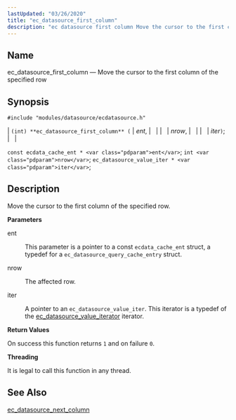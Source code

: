 ```yaml
---
lastUpdated: "03/26/2020"
title: "ec_datasource_first_column"
description: "ec datasource first column Move the cursor to the first column of the specified row int ec datasource first column ent nrow iter const ecdata cache ent ent int nrow ec datasource value iter iter Move the cursor to the first column of the specified row ent This parameter is..."
---
```


<a name="apis.ec_datasource_first_column"></a> 
## Name

ec_datasource_first_column — Move the cursor to the first column of the specified row

## Synopsis

`#include "modules/datasource/ecdatasource.h"`

| `(int) **ec_datasource_first_column** (` | <var class="pdparam">ent</var>, |   |
|   | <var class="pdparam">nrow</var>, |   |
|   | <var class="pdparam">iter</var>`)`; |   |

`const ecdata_cache_ent * <var class="pdparam">ent</var>`;
`int <var class="pdparam">nrow</var>`;
`ec_datasource_value_iter * <var class="pdparam">iter</var>`;<a name="idp49669424"></a> 
## Description

Move the cursor to the first column of the specified row.

**<a name="idp49670656"></a> Parameters**

<dl class="variablelist">

<dt>ent</dt>

<dd>

This parameter is a pointer to a const `ecdata_cache_ent` struct, a typedef for a `ec_datasource_query_cache_entry` struct.

</dd>

<dt>nrow</dt>

<dd>

The affected row.

</dd>

<dt>iter</dt>

<dd>

A pointer to an `ec_datasource_value_iter`. This iterator is a typedef of the [ec_datasource_value_iterator](/momentum/3/3-api/structs-ec-datasource-value-iterator) iterator.

</dd>

</dl>

**<a name="idp49679264"></a> Return Values**

On success this function returns `1` and on failure `0`.

**<a name="idp49681088"></a> Threading**

It is legal to call this function in any thread.

<a name="idp49682512"></a> 
## See Also

[ec_datasource_next_column](/momentum/3/3-api/apis-ec-datasource-next-column)